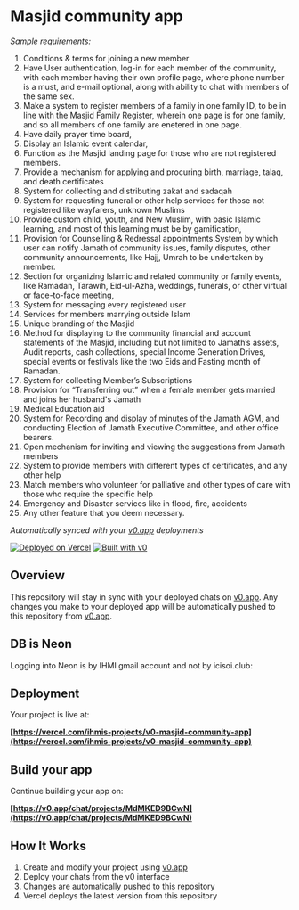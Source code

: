 # Masjid community app

*Sample requirements:*
1.	Conditions & terms for joining a new member 
2.	Have User authentication, log-in for each member of the community, with each member having their own profile page, where phone number is a must, and e-mail optional, along with ability to chat with members of the same sex.
3.	Make a system to register members of a family in one family ID, to be in line with the Masjid Family Register, wherein one page is for one family, and so all members of one family are enetered in one page. 
4.	Have daily prayer time board,
5.	Display an Islamic event calendar, 
6.	Function as the Masjid landing page for those who are not registered members. 
7.	Provide a mechanism for applying and procuring birth, marriage, talaq, and death certificates
8.	System for collecting and distributing zakat and sadaqah
9.	System for requesting funeral or other help services for those not registered like wayfarers, unknown Muslims
10.	Provide custom child, youth, and New Muslim, with basic Islamic learning, and most of this learning must be by gamification,
11.	 Provision for Counselling & Redressal appointments.System by which user can notify Jamath of community issues, family disputes, other community announcements, like Hajj, Umrah to be undertaken by member.
12.	Section for organizing Islamic and related community or family events, like Ramadan, Tarawih, Eid-ul-Azha, weddings, funerals, or other virtual or face-to-face meeting, 
13.	System for messaging every registered user  
14.	Services for members marrying outside Islam
15.	Unique branding of the Masjid
16.	Method for displaying to the community financial and account statements of the Masjid, including but not limited to Jamath’s assets, Audit reports, cash collections, special Income Generation Drives, special events or festivals like the two Eids and Fasting month of Ramadan.
17.	System for collecting Member’s Subscriptions 
18.	Provision for “Transferring out” when a female member gets married and joins her husband's Jamath
19.	Medical Education aid 
20.	System for Recording and display of minutes of the Jamath AGM, and conducting Election of Jamath Executive Committee, and other office bearers.
21.	Open mechanism for inviting and viewing the suggestions from Jamath members 
22.	System to provide members with different types of certificates, and any other help 
23.	Match members who volunteer for palliative and other types of care with those who require the specific help 
24.	Emergency and Disaster services like in flood, fire, accidents
25.	Any other feature that you deem necessary.



*Automatically synced with your [v0.app](https://v0.app) deployments*

[![Deployed on Vercel](https://img.shields.io/badge/Deployed%20on-Vercel-black?style=for-the-badge&logo=vercel)](https://vercel.com/ihmis-projects/v0-masjid-community-app)
[![Built with v0](https://img.shields.io/badge/Built%20with-v0.app-black?style=for-the-badge)](https://v0.app/chat/projects/MdMKED9BCwN)

## Overview

This repository will stay in sync with your deployed chats on [v0.app](https://v0.app).
Any changes you make to your deployed app will be automatically pushed to this repository from [v0.app](https://v0.app).

## DB is Neon

Logging into Neon is by IHMI gmail account and not by icisoi.club:


## Deployment

Your project is live at:

**[https://vercel.com/ihmis-projects/v0-masjid-community-app](https://vercel.com/ihmis-projects/v0-masjid-community-app)**

## Build your app

Continue building your app on:

**[https://v0.app/chat/projects/MdMKED9BCwN](https://v0.app/chat/projects/MdMKED9BCwN)**

## How It Works

1. Create and modify your project using [v0.app](https://v0.app)
2. Deploy your chats from the v0 interface
3. Changes are automatically pushed to this repository
4. Vercel deploys the latest version from this repository
